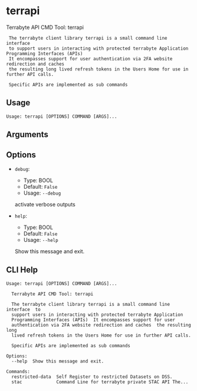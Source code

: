 
# terrapi

Terrabyte API CMD Tool: terrapi


     The terrabyte client library terrapi is a small command line interface 
     to support users in interacting with protected terrabyte Application Programming Interfaces (APIs) 
     It encompasses support for user authentication via 2FA website redirection and caches 
     the resulting long lived refresh tokens in the Users Home for use in further API calls.
     
     Specific APIs are implemented as sub commands 

## Usage

```
Usage: terrapi [OPTIONS] COMMAND [ARGS]...
```

## Arguments


## Options

* `debug`:
    * Type: BOOL
    * Default: `False`
    * Usage: `--debug`

    activate verbose outputs



* `help`:
    * Type: BOOL
    * Default: `False`
    * Usage: `--help`

    Show this message and exit.



## CLI Help

```
Usage: terrapi [OPTIONS] COMMAND [ARGS]...

  Terrabyte API CMD Tool: terrapi

  The terrabyte client library terrapi is a small command line interface  to
  support users in interacting with protected terrabyte Application
  Programming Interfaces (APIs)  It encompasses support for user
  authentication via 2FA website redirection and caches  the resulting long
  lived refresh tokens in the Users Home for use in further API calls.

  Specific APIs are implemented as sub commands

Options:
  --help  Show this message and exit.

Commands:
  restricted-data  Self Register to restricted Datasets on DSS.
  stac             Command Line for terrabyte private STAC API The...
```

